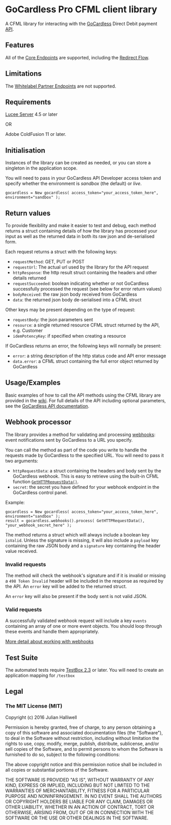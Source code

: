 # GoCardless Pro CFML client library
A CFML library for interacting with the [GoCardless](https://gocardless.com/) Direct Debit payment [API](https://developer.gocardless.com/). 

## Features

All of the [Core Endpoints](https://developer.gocardless.com/api-reference/#core-endpoints) are supported, including the [Redirect Flow](https://developer.gocardless.com/api-reference/#core-endpoints-redirect-flows).

## Limitations

The [Whitelabel Partner Endpoints](https://developer.gocardless.com/api-reference/#whitelabel-partner-endpoints) are not supported.

## Requirements

[Lucee Server](http://lucee.org/) 4.5 or later

OR

Adobe ColdFusion 11 or later.

## Initialisation

Instances of the library can be created as needed, or you can store a singleton in the application scope.

You will need to pass in your GoCardless API Developer access token and specify whether the environment is *sandbox* (the default) or *live*.

```
gocardless = New gocardless( access_token="your_access_token_here", environment="sandbox" );
```

## Return values

To provide flexibility and make it easier to test and debug, each method returns a struct containing details of how the library has processed your input as well as the returned data in both its raw json and de-serialised form.

Each request returns a struct with the following keys:
- `requestMethod`: GET, PUT or POST
- `requestUrl`: The actual url used by the library for the API request
- `httpResponse`: the http result struct containing the headers and other details returned
- `requestSucceeded`: boolean indicating whether or not GoCardless successfully processed the request (see below for error return values)
- `bodyReceived`: the raw json body received from GoCardless
- `data`: the returned json body de-serialised into a CFML struct

Other keys may be present depending on the type of request:
- `requestBody`: the json parameters sent
- `resource`: a single returned resource CFML struct returned by the API, e.g. Customer
- `idemPotencyKey`: if specified when creating a resource

If GoCardless returns an error, the following keys will normally be present:
- `error`: a string description of the http status code and API error message
- `data.error`: a CFML struct containing the full error object returned by GoCardless

## Usage/Examples

Basic examples of how to call the API methods using the CFML library are provided in the [wiki](https://github.com/cfsimplicity/gocardless-pro-cfml/wiki). For full details of the API including optional parameters, see the [GoCardless API documentation](https://developer.gocardless.com/api-reference).

## Webhook processor

The library provides a method for validating and processing [webhooks](https://developer.gocardless.com/api-reference/#appendix-webhooks): event notifications sent by GoCardless to a URL you specify.

You can call the method as part of the code you write to handle the requests made by GoCardless to the specified URL. You will need to pass it two arguments:

- `httpRequestData`: a struct containing the headers and body sent by the GoCardless webhook. This is easy to retrieve using the built-in CFML function [`GetHTTPRequestData()`](http://cfdocs.org/gethttprequestdata).
- `secret`: the secret you have defined for your webhook endpoint in the GoCardless control panel.

Example:

```
gocardless = New gocardless( access_token="your_access_token_here", environment="sandbox" );
result = gocardless.webhooks().process( GetHTTPRequestData(), "your_webhook_secret_here" );
```

The method returns a struct which will always include a boolean key `isValid`. Unless the signature is missing, it will also include a `payload` key containing the raw JSON body and a `signature` key containing the header value received.

### Invalid requests

The method will check the webhook's signature and if it is invalid or missing a `498 Token Invalid` header will be included in the response as required by the API. An `error` key will be added to the returned struct.

An `error` key will also be present if the body sent is not valid JSON.

### Valid requests

A successfully validated webhook request will include a key `events` containing an array of one or more event objects. You should loop through these events and handle them appropriately.

[More detail about working with webhooks](https://developer.gocardless.com/getting-started/api/staying-up-to-date-with-webhooks/)

## Test Suite
The automated tests require [TestBox 2.3](https://github.com/Ortus-Solutions/TestBox) or later. You will need to create an application mapping for `/testbox`

## Legal

### The MIT License (MIT)

Copyright (c) 2016 Julian Halliwell

Permission is hereby granted, free of charge, to any person obtaining a copy of
this software and associated documentation files (the "Software"), to deal in
the Software without restriction, including without limitation the rights to
use, copy, modify, merge, publish, distribute, sublicense, and/or sell copies of
the Software, and to permit persons to whom the Software is furnished to do so,
subject to the following conditions:

The above copyright notice and this permission notice shall be included in all
copies or substantial portions of the Software.

THE SOFTWARE IS PROVIDED "AS IS", WITHOUT WARRANTY OF ANY KIND, EXPRESS OR
IMPLIED, INCLUDING BUT NOT LIMITED TO THE WARRANTIES OF MERCHANTABILITY, FITNESS
FOR A PARTICULAR PURPOSE AND NONINFRINGEMENT. IN NO EVENT SHALL THE AUTHORS OR
COPYRIGHT HOLDERS BE LIABLE FOR ANY CLAIM, DAMAGES OR OTHER LIABILITY, WHETHER
IN AN ACTION OF CONTRACT, TORT OR OTHERWISE, ARISING FROM, OUT OF OR IN
CONNECTION WITH THE SOFTWARE OR THE USE OR OTHER DEALINGS IN THE SOFTWARE.
